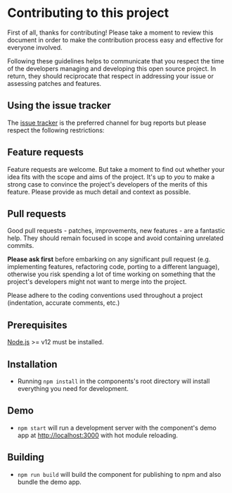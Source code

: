# Contributing to this project

First of all, thanks for contributing! Please take a moment to review this document in order to make the contribution process easy and effective for everyone involved.

Following these guidelines helps to communicate that you respect the time of the developers managing and developing this open source project. In return, they should reciprocate that respect in addressing your issue or assessing patches and features.

## Using the issue tracker

The [issue tracker](https://github.com/matyas-igor/react-small-virtual-list/issues) is the preferred channel for bug reports but please respect the following restrictions:

## Feature requests

Feature requests are welcome.
But take a moment to find out whether your idea fits with the scope and aims of the project.
It's up to *you* to make a strong case to convince the project's developers of the merits of this feature.
Please provide as much detail and context as possible.

## Pull requests

Good pull requests - patches, improvements, new features - are a fantastic help.
They should remain focused in scope and avoid containing unrelated commits.

**Please ask first** before embarking on any significant pull request (e.g. implementing features, refactoring code, porting to a different language),
otherwise you risk spending a lot of time working on something that the project's developers might not want to merge into the project.

Please adhere to the coding conventions used throughout a project (indentation, accurate comments, etc.)

## Prerequisites

[Node.js](http://nodejs.org/) >= v12 must be installed.

## Installation

- Running `npm install` in the components's root directory will install everything you need for development.

## Demo

- `npm start` will run a development server with the component's demo app at [http://localhost:3000](http://localhost:3000) with hot module reloading.

## Building

- `npm run build` will build the component for publishing to npm and also bundle the demo app.
